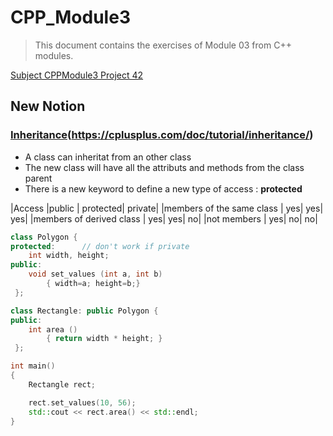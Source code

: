 # CPP_Module3

>This document contains the exercises of Module 03 from C++ modules.

[Subject CPPModule3 Project 42](https://cdn.intra.42.fr/pdf/pdf/113975/en.subject.pdf)

## New Notion

### [Inheritance](https://en.cppreference.com/w/cpp/language/derived_class)(https://cplusplus.com/doc/tutorial/inheritance/)
- A class can inheritat from an other class
- The new class will have all the attributs and methods from the class parent
- There is a new keyword to define a new type of access : **protected**

|Access                    |public | protected| private|
|members of the same class |    yes|       yes|     yes|
|members of derived class  |    yes|       yes|      no|
|not members               |    yes|        no|      no|

```c++
class Polygon {
protected:		// don't work if private
	int width, height;
public:
	void set_values (int a, int b)
		{ width=a; height=b;}
 };

class Rectangle: public Polygon {
public:
	int area ()
		{ return width * height; }
 };

int main()
{
	Rectangle rect;

	rect.set_values(10, 56);
	std::cout << rect.area() << std::endl;
}
```